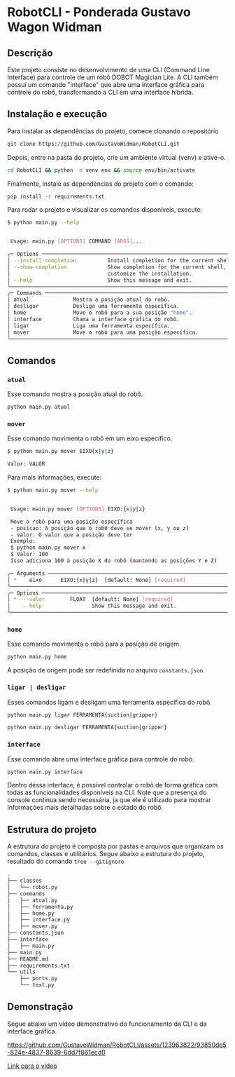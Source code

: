 # RobotCLI - Ponderada Gustavo Wagon Widman


## Descrição

Este projeto consiste no desenvolvimento de uma CLI (Command Line Interface) para controle de um robô DOBOT Magician Lite. A CLI também possui um comando "interface" que abre uma interface gráfica para controle do robô, transformando a CLI em uma interface híbrida.

## Instalação e execução

Para instalar as dependências do projeto, comece clonando o repositório

```bash
git clone https://github.com/GustavoWidman/RobotCLI.git
```

Depois, entre na pasta do projeto, crie um ambiente virtual (venv) e ative-o.

```bash
cd RobotCLI && python -m venv env && source env/bin/activate
```

Finalmente, instale as dependências do projeto com o comando:

```bash
pip install -r requirements.txt
```

Para rodar o projeto e visualizar os comandos disponíveis, execute:

```bash
$ python main.py --help


 Usage: main.py [OPTIONS] COMMAND [ARGS]...

╭─ Options ────────────────────────────────────────────────────────────────────────────────╮
│ --install-completion          Install completion for the current shell.                  │
│ --show-completion             Show completion for the current shell, to copy it or       │
│                               customize the installation.                                │
│ --help                        Show this message and exit.                                │
╰──────────────────────────────────────────────────────────────────────────────────────────╯
╭─ Commands ───────────────────────────────────────────────────────────────────────────────╮
│ atual              Mostra a posição atual do robô.                                       │
│ desligar           Desliga uma ferramenta específica.                                    │
│ home               Move o robô para a sua posição "home".                                │
│ interface          Chama a interface gráfica do robô.                                    │
│ ligar              Liga uma ferramenta específica.                                       │
│ mover              Move o robô para uma posição específica.                              │
╰──────────────────────────────────────────────────────────────────────────────────────────╯
```

## Comandos

### `atual`

Esse comando mostra a posição atual do robô.

```bash
python main.py atual
```

### `mover`

Esse comando movimenta o robô em um eixo específico.

```bash
$ python main.py mover EIXO{x|y|z}

Valor: VALOR
```

Para mais informações, execute:

```bash
$ python main.py mover --help


 Usage: main.py mover [OPTIONS] EIXO:{x|y|z}

 Move o robô para uma posição específica
 - posicao: A posição que o robô deve se mover (x, y ou z)
 - valor: O valor que a posição deve ter
 Exemplo:
 $ python main.py mover x
 $ Valor: 100
 Isso adiciona 100 à posição X do robô (mantendo as posições Y e Z)

╭─ Arguments ──────────────────────────────────────────────────────────────────────────────╮
│ *    eixo      EIXO:{x|y|z}  [default: None] [required]                                  │
╰──────────────────────────────────────────────────────────────────────────────────────────╯
╭─ Options ────────────────────────────────────────────────────────────────────────────────╮
│ *  --valor        FLOAT  [default: None] [required]                                      │
│    --help                Show this message and exit.                                     │
╰──────────────────────────────────────────────────────────────────────────────────────────╯
```

### `home`

Esse comando movimenta o robô para a posição de origem.

```bash
python main.py home
```

A posição de origem pode ser redefinida no arquivo `constants.json`.

### `ligar | desligar`

Esses comandos ligam e desligam uma ferramenta específica do robô.

```bash
python main.py ligar FERRAMENTA{suction|gripper}
```

```bash
python main.py desligar FERRAMENTA{suction|gripper}
```

### `interface`

Esse comando abre uma interface gráfica para controle do robô.

```bash
python main.py interface
```

Dentro dessa interface, é possível controlar o robô de forma gráfica com todas as funcionalidades disponíveis na CLI. Note que a presença do console continua sendo necessária, ja que ele é utilizado para mostrar informações mais detalhadas sobre o estado do robô.

## Estrutura do projeto

A estrutura do projeto é composta por pastas e arquivos que organizam os comandos, classes e utilitários. Segue abaixo a estrutura do projeto, resultado do comando `tree --gitignore`

```bash
.
├── classes
│   └── robot.py
├── commands
│   ├── atual.py
│   ├── ferramenta.py
│   ├── home.py
│   ├── interface.py
│   ├── mover.py
├── constants.json
├── interface
│   ├── main.py
├── main.py
├── README.md
├── requirements.txt
└── utils
    ├── ports.py
    └── text.py
```

## Demonstração

Segue abaixo um vídeo demonstrativo do funcionamento da CLI e da interface gráfica.


https://github.com/GustavoWidman/RobotCLI/assets/123963822/93850de5-824e-4837-8639-6dd7f861ecd0


[Link para o vídeo](https://links.r3dlust.com/robotcli-ponderada)
